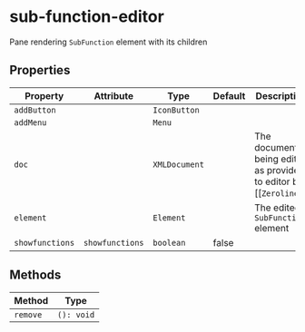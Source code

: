 # sub-function-editor

Pane rendering `SubFunction` element with its children

## Properties

| Property        | Attribute       | Type          | Default | Description                                      |
|-----------------|-----------------|---------------|---------|--------------------------------------------------|
| `addButton`     |                 | `IconButton`  |         |                                                  |
| `addMenu`       |                 | `Menu`        |         |                                                  |
| `doc`           |                 | `XMLDocument` |         | The document being edited as provided to editor by [[`Zeroline`]]. |
| `element`       |                 | `Element`     |         | The edited `SubFunction` element                 |
| `showfunctions` | `showfunctions` | `boolean`     | false   |                                                  |

## Methods

| Method   | Type       |
|----------|------------|
| `remove` | `(): void` |

